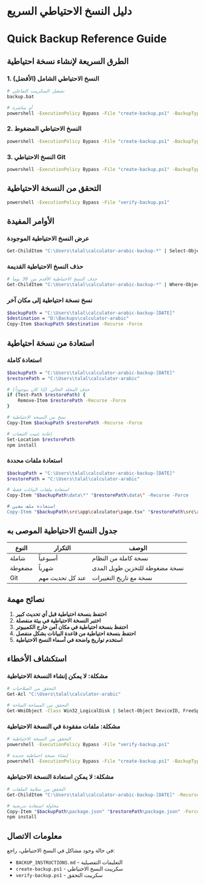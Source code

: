 # دليل النسخ الاحتياطي السريع
# Quick Backup Reference Guide

## الطرق السريعة لإنشاء نسخة احتياطية

### 1. النسخ الاحتياطي الشامل (الأفضل)
```bash
# تشغيل السكريبت التفاعلي
backup.bat

# أو مباشرة
powershell -ExecutionPolicy Bypass -File "create-backup.ps1" -BackupType full
```

### 2. النسخ الاحتياطي المضغوط
```bash
powershell -ExecutionPolicy Bypass -File "create-backup.ps1" -BackupType zip
```

### 3. النسخ الاحتياطي Git
```bash
powershell -ExecutionPolicy Bypass -File "create-backup.ps1" -BackupType git
```

## التحقق من النسخة الاحتياطية
```bash
powershell -ExecutionPolicy Bypass -File "verify-backup.ps1"
```

## الأوامر المفيدة

### عرض النسخ الاحتياطية الموجودة
```bash
Get-ChildItem "C:\Users\talal\calculator-arabic-backup-*" | Select-Object Name, Length, LastWriteTime
```

### حذف النسخ الاحتياطية القديمة
```bash
# حذف النسخ الاحتياطية الأقدم من 30 يوماً
Get-ChildItem "C:\Users\talal\calculator-arabic-backup-*" | Where-Object { $_.LastWriteTime -lt (Get-Date).AddDays(-30) } | Remove-Item -Recurse -Force
```

### نسخ نسخة احتياطية إلى مكان آخر
```bash
$backupPath = "C:\Users\talal\calculator-arabic-backup-[DATE]"
$destination = "D:\Backups\calculator-arabic"
Copy-Item $backupPath $destination -Recurse -Force
```

## استعادة من نسخة احتياطية

### استعادة كاملة
```bash
$backupPath = "C:\Users\talal\calculator-arabic-backup-[DATE]"
$restorePath = "C:\Users\talal\calculator-arabic"

# حذف المجلد الحالي (إذا كان موجوداً)
if (Test-Path $restorePath) {
    Remove-Item $restorePath -Recurse -Force
}

# نسخ من النسخة الاحتياطية
Copy-Item $backupPath $restorePath -Recurse -Force

# إعادة تثبيت التبعيات
Set-Location $restorePath
npm install
```

### استعادة ملفات محددة
```bash
$backupPath = "C:\Users\talal\calculator-arabic-backup-[DATE]"
$restorePath = "C:\Users\talal\calculator-arabic"

# استعادة ملفات البيانات فقط
Copy-Item "$backupPath\data\*" "$restorePath\data\" -Recurse -Force

# استعادة ملف معين
Copy-Item "$backupPath\src\app\calculator\page.tsx" "$restorePath\src\app\calculator\page.tsx" -Force
```

## جدول النسخ الاحتياطية الموصى به

| النوع | التكرار | الوصف |
|-------|---------|-------|
| شاملة | أسبوعياً | نسخة كاملة من النظام |
| مضغوطة | شهرياً | نسخة مضغوطة للتخزين طويل المدى |
| Git | عند كل تحديث مهم | نسخة مع تاريخ التغييرات |

## نصائح مهمة

1. **احتفظ بنسخة احتياطية قبل أي تحديث كبير**
2. **اختبر النسخة الاحتياطية في بيئة منفصلة**
3. **احتفظ بنسخة احتياطية في مكان آمن خارج الكمبيوتر**
4. **احتفظ بنسخة احتياطية من قاعدة البيانات بشكل منفصل**
5. **استخدم تواريخ واضحة في أسماء النسخ الاحتياطية**

## استكشاف الأخطاء

### مشكلة: لا يمكن إنشاء النسخة الاحتياطية
```bash
# التحقق من الصلاحيات
Get-Acl "C:\Users\talal\calculator-arabic"

# التحقق من المساحة المتاحة
Get-WmiObject -Class Win32_LogicalDisk | Select-Object DeviceID, FreeSpace, Size
```

### مشكلة: ملفات مفقودة في النسخة الاحتياطية
```bash
# التحقق من النسخة الاحتياطية
powershell -ExecutionPolicy Bypass -File "verify-backup.ps1"

# إنشاء نسخة احتياطية جديدة
powershell -ExecutionPolicy Bypass -File "create-backup.ps1" -BackupType full
```

### مشكلة: لا يمكن استعادة النسخة الاحتياطية
```bash
# التحقق من سلامة الملفات
Get-ChildItem "C:\Users\talal\calculator-arabic-backup-[DATE]" -Recurse | Test-Path

# محاولة استعادة تدريجية
Copy-Item "$backupPath\package.json" "$restorePath\package.json" -Force
npm install
```

## معلومات الاتصال

في حالة وجود مشاكل في النسخ الاحتياطي، راجع:
- `BACKUP_INSTRUCTIONS.md` - التعليمات التفصيلية
- `create-backup.ps1` - سكريبت النسخ الاحتياطي
- `verify-backup.ps1` - سكريبت التحقق 